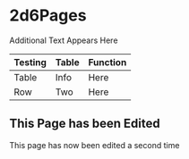 # 2d6Pages

Additional Text Appears Here

|Testing|Table|Function|
|--|--|--|
|Table|Info|Here|
|Row|Two|Here|

## This Page has been Edited

This page has now been edited a second time
